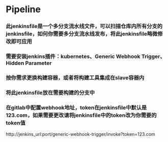 # Pipeline
### 此jenkinsfile是一个多分支流水线文件，可以扫描仓库内所有分支的jenkinsfile，如何你需要多分支流水线发布，将此jenkinsfile略微修改即可应用

### 需要安装jenkins插件：kubernetes、Generic Webhook Trigger、Hidden Parameter
### 按你需求更换构建容器，或者将构建工具集成在slave容器内
### 将此jenkinsfile放在需要构建的分支中
### 在gitlab中配置webhook地址，token在jenkinsfile中默认是123.com，如果需要更改请将jenkinsfile中的token改为你需要的token值
  http://jenkins_url:port/generic-webhook-trigger/invoke?token=123.com

